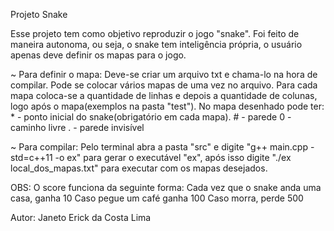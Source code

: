 Projeto Snake

Esse projeto tem como objetivo reproduzir o jogo "snake".
Foi feito de maneira autonoma, ou seja, o snake tem inteligência própria, o usuário apenas deve definir os mapas para o jogo.

~ Para definir o mapa:
    Deve-se criar um arquivo txt e chama-lo na hora de compilar. Pode se colocar vários mapas de uma vez no arquivo.
    Para cada mapa coloca-se a quantidade de linhas e depois a quantidade de colunas, logo após o mapa(exemplos na pasta "test").
    No mapa desenhado pode ter:
        * - ponto inicial do snake(obrigatório em cada mapa).
        # - parede
        0 - caminho livre
        . - parede invisível

~ Para compilar:
    Pelo terminal abra a pasta "src" e digite "g++ main.cpp -std=c++11 -o ex" para gerar o executável "ex", após isso digite "./ex local_dos_mapas.txt" para executar com os mapas desejados.

OBS: O score funciona da seguinte forma:
    Cada vez que o snake anda uma casa, ganha 10
    Caso pegue um café ganha 100
    Caso morra, perde 500
    
Autor:
    Janeto Erick da Costa Lima
